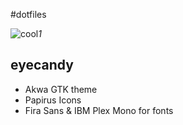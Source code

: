 #dotfiles

![cool](https://raw.githubusercontent.com/berkiyo/dotfiles/master/screenshots/cool.png)*1*

## eyecandy

* Akwa GTK theme
* Papirus Icons
* Fira Sans & IBM Plex Mono for fonts

